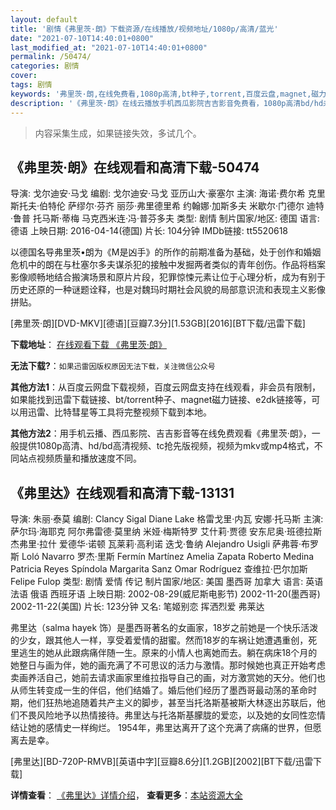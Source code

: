 ```yaml
---
layout: default
title: '剧情《弗里茨·朗》下载资源/在线播放/视频地址/1080p/高清/蓝光'
date: "2021-07-10T14:40:01+0800"
last_modified_at: "2021-07-10T14:40:01+0800"
permalink: /50474/
categories: 剧情
cover:
tags: 剧情
keywords: '弗里茨·朗,在线免费看,1080p高清,bt种子,torrent,百度云盘,magnet,磁力链,迅雷下载资源'
description: '《弗里茨·朗》在线云播放手机西瓜影院吉吉影音免费看，1080p高清bd/hd未删减完整版和tc抢先枪版，mkv/mp4格式，附带bt/torrent种子、magnet/磁力链、百度云盘、网盘资源迅雷下载链接'
---
```


>内容采集生成，如果链接失效，多试几个。


## 《弗里茨·朗》在线观看和高清下载-50474

导演: 戈尔迪安·马戈 编剧: 戈尔迪安·马戈 亚历山大·豪塞尔 主演: 海诺·费尔希 克里斯托夫·伯特伦 萨缪尔·芬齐 丽莎·弗里德里希 约翰娜·加斯多夫 米歇尔·门德尔 迪特·鲁普 托马斯·蒂梅 马克西米连·冯·普芬多夫 类型: 剧情 制片国家/地区: 德国 语言: 德语 上映日期: 2016-04-14(德国) 片长: 104分钟 IMDb链接: tt5520618

以德国名导弗里茨•朗为《M是凶手》的所作的前期准备为基础，处于创作和婚姻危机中的朗在与杜塞尔多夫谋杀犯的接触中发掘两者类似的青年创伤。作品将档案影像顺畅地结合搬演场景和原片片段，犯罪惊悚元素让位于心理分析，成为有别于历史还原的一种谜题诠释，也是对魏玛时期社会风貌的局部意识流和表现主义影像拼贴。


[弗里茨·朗][DVD-MKV][德语][豆瓣7.3分][1.53GB][2016][BT下载/迅雷下载]

**下载地址**： [在线观看下载 《弗里茨·朗》](https://www.btdx8.com/torrent/flql_2016.html) 


**无法下载?**：`如果迅雷因版权原因无法下载，关注微信公众号 `

**其他方法1**：从百度云网盘下载视频，百度云网盘支持在线观看，非会员有限制，如果能找到迅雷下载链接、bt/torrent种子、magnet磁力链接、e2dk链接等，可以用迅雷、比特彗星等工具将完整视频下载到本地。

**其他方法2**：用手机云播、西瓜影院、吉吉影音等在线免费观看《弗里茨·朗》，一般提供1080p高清、hd/bd高清视频、tc抢先版视频，视频为mkv或mp4格式，不同站点视频质量和播放速度不同。


## 《弗里达》在线观看和高清下载-13131

导演: 朱丽·泰莫 编剧: Clancy Sigal Diane Lake 格雷戈里·内瓦 安娜·托马斯 主演: 萨尔玛·海耶克 阿尔弗雷德·莫里纳 米娅·梅斯特罗 艾什莉·贾德 安东尼奥·班德拉斯 杰弗里·拉什 爱德华·诺顿 瓦莱莉·高利诺 迭戈·鲁纳 Alejandro Usigli 萨弗蓉·布罗斯 Loló Navarro 罗杰·里斯 Fermín Martínez Amelia Zapata Roberto Medina Patricia Reyes Spíndola Margarita Sanz Omar Rodríguez 查维拉·巴尔加斯 Felipe Fulop 类型: 剧情 爱情 传记 制片国家/地区: 美国 墨西哥 加拿大 语言: 英语 法语 俄语 西班牙语 上映日期: 2002-08-29(威尼斯电影节) 2002-11-20(墨西哥) 2002-11-22(美国) 片长: 123分钟 又名: 笔姬别恋 挥洒烈爱 弗莱达

弗里达（salma hayek 饰）是墨西哥著名的女画家，18岁之前她是一个快乐活泼的少女，跟其他人一样，享受着爱情的甜蜜。然而18岁的车祸让她遭遇重创，死里逃生的她从此跟病痛伴随一生。原来的小情人也离她而去。躺在病床18个月的她整日与画为伴，她的画充满了不可思议的活力与激情。那时候她也真正开始考虑卖画养活自己，她前去请求画家里维拉指导自己的画，对方激赏她的天分。他们也从师生转变成一生的伴侣，他们结婚了。婚后他们经历了墨西哥最动荡的革命时期，他们狂热地追随着共产主义的脚步，甚至当托洛斯基被斯大林逐出苏联后，他们不畏风险地予以热情接待。弗里达与托洛斯基朦胧的爱恋，以及她的女同性恋情结让她的感情史一样绚烂。 1954年，弗里达离开了这个充满了病痛的世界，但愿离去是幸。


[弗里达][BD-720P-RMVB][英语中字][豆瓣8.6分][1.2GB][2002][BT下载/迅雷下载]

**详情查看**： [《弗里达》详情介绍](/movie/13131/)， **查看更多**：[本站资源大全](/movie/t/all/)

